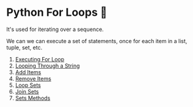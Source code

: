 # Python For Loops :snake:
It's used for iterating over a sequence.

We can we can execute a set of statements, once for each item in a list, tuple, set, etc. </br>


1.  [Executing For Loop](executing-for-loop.py)
2.  [Looping Through a String](looping-string.py)
3.  [Add Items](add-items.py)
4.  [Remove Items](remove-items.py)
5.  [Loop Sets](loop-sets.py)
6.  [Join Sets](join-sets.py)
7.  [Sets Methods](methods-sets.md)
